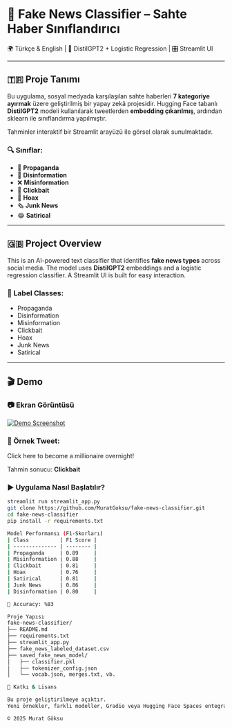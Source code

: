# 🤖 Fake News Classifier – Sahte Haber Sınıflandırıcı

🌍 Türkçe & English | 🧠 DistilGPT2 + Logistic Regression | 🎛️ Streamlit UI

---

## 🇹🇷 Proje Tanımı

Bu uygulama, sosyal medyada karşılaşılan sahte haberleri **7 kategoriye ayırmak** üzere geliştirilmiş bir yapay zekâ projesidir. Hugging Face tabanlı **DistilGPT2** modeli kullanılarak tweetlerden **embedding çıkarılmış**, ardından sklearn ile sınıflandırma yapılmıştır. 

Tahminler interaktif bir Streamlit arayüzü ile görsel olarak sunulmaktadır.

### 🔍 Sınıflar:
- 🧲 **Propaganda**
- 🔄 **Disinformation**
- ❌ **Misinformation**
- 🎣 **Clickbait**
- 👻 **Hoax**
- 🗞️ **Junk News**
- 😂 **Satirical**

---

## 🇬🇧 Project Overview

This is an AI-powered text classifier that identifies **fake news types** across social media. The model uses **DistilGPT2** embeddings and a logistic regression classifier. A Streamlit UI is built for easy interaction.

### 🧠 Label Classes:
- Propaganda
- Disinformation
- Misinformation
- Clickbait
- Hoax
- Junk News
- Satirical

---

## 🎬 Demo

### 📷 Ekran Görüntüsü

[![Demo Screenshot](https://github.com/MuratGoksu/fake-news-classifier/blob/main/images/demo_screenshot.png?raw=true)](https://github.com/MuratGoksu/fake-news-classifier/blob/main/images/demo_screenshot.png?raw=true) 

### 🧪 Örnek Tweet:

Click here to become a millionaire overnight!


Tahmin sonucu: **Clickbait**

### ▶️ Uygulama Nasıl Başlatılır?

```bash
streamlit run streamlit_app.py
git clone https://github.com/MuratGoksu/fake-news-classifier.git
cd fake-news-classifier
pip install -r requirements.txt

Model Performansı (F1-Skorları)
| Class          | F1 Score |
| -------------- | -------- |
| Propaganda     | 0.89     |
| Misinformation | 0.88     |
| Clickbait      | 0.81     |
| Hoax           | 0.76     |
| Satirical      | 0.81     |
| Junk News      | 0.86     |
| Disinformation | 0.80     |

🎯 Accuracy: %83

Proje Yapısı
fake-news-classifier/
├── README.md
├── requirements.txt
├── streamlit_app.py
├── fake_news_labeled_dataset.csv
├── saved_fake_news_model/
│   ├── classifier.pkl
│   ├── tokenizer_config.json
│   └── vocab.json, merges.txt, vb.

🙌 Katkı & Lisans

Bu proje geliştirilmeye açıktır.
Yeni örnekler, farklı modeller, Gradio veya Hugging Face Spaces entegrasyonu için katkılara açığız.

© 2025 Murat Göksu
